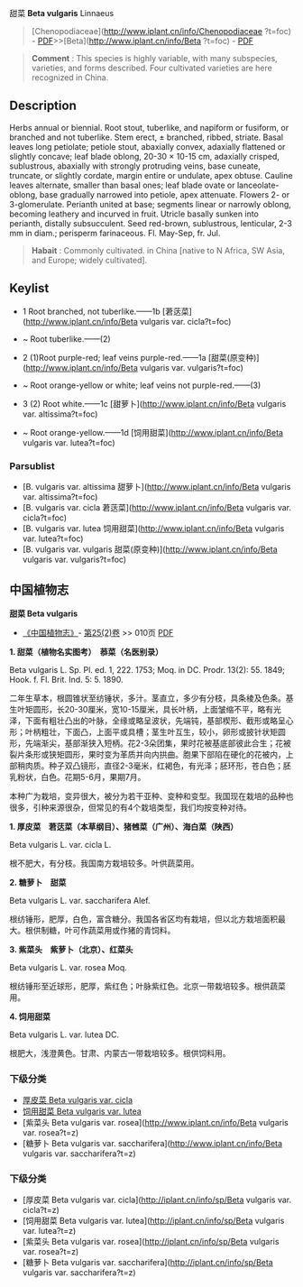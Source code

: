 甜菜 **Beta vulgaris** Linnaeus

> [Chenopodiaceae](http://www.iplant.cn/info/Chenopodiaceae ?t=foc) - [PDF](http://iplant.cn/foc/pdf/Chenopodiaceae.pdf)>>[Beta](http://www.iplant.cn/info/Beta ?t=foc) - [PDF](http://www.iplant.cn/foc/pdf/Beta.pdf)

> **Comment** : 
> This species is highly variable, with many subspecies, varieties, and forms described. Four cultivated varieties are here recognized in China.

## Description

Herbs annual or biennial. Root stout, tuberlike, and napiform or fusiform, or branched and not tuberlike. Stem erect, ± branched, ribbed, striate. Basal leaves long petiolate; petiole stout, abaxially convex, adaxially flattened or slightly concave; leaf blade oblong, 20-30 × 10-15 cm, adaxially crisped, sublustrous, abaxially with strongly protruding veins, base cuneate, truncate, or slightly cordate, margin entire or undulate, apex obtuse. Cauline leaves alternate, smaller than basal ones; leaf blade ovate or lanceolate-oblong, base gradually narrowed into petiole, apex attenuate. Flowers 2- or 3-glomerulate. Perianth united at base; segments linear or narrowly oblong, becoming leathery and incurved in fruit. Utricle basally sunken into perianth, distally subsucculent. Seed red-brown, sublustrous, lenticular, 2-3 mm in diam.; perisperm farinaceous. Fl. May-Sep, fr. Jul.

> **Habait** : 
> Commonly cultivated.  in China [native to N Africa, SW Asia, and Europe; widely cultivated].

## Keylist

* 1 Root branched, not tuberlike.——1b [莙荙菜](http://www.iplant.cn/info/Beta vulgaris var. cicla?t=foc)
* ~ Root tuberlike.——(2)

* 2 (1)Root purple-red; leaf veins purple-red.——1a [甜菜(原变种)](http://www.iplant.cn/info/Beta vulgaris var. vulgaris?t=foc)
* ~ Root orange-yellow or white; leaf veins not purple-red.——(3)

* 3 (2) Root white.——1c [甜萝卜](http://www.iplant.cn/info/Beta vulgaris var. altissima?t=foc)
* ~ Root orange-yellow.——1d [饲用甜菜](http://www.iplant.cn/info/Beta vulgaris var. lutea?t=foc)

### Parsublist

* [B.  vulgaris var. altissima  甜萝卜](http://www.iplant.cn/info/Beta vulgaris var. altissima?t=foc)
* [B.  vulgaris var. cicla  莙荙菜](http://www.iplant.cn/info/Beta vulgaris var. cicla?t=foc)
* [B.  vulgaris var. lutea  饲用甜菜](http://www.iplant.cn/info/Beta vulgaris var. lutea?t=foc)
* [B.  vulgaris var. vulgaris  甜菜(原变种)](http://www.iplant.cn/info/Beta vulgaris var. vulgaris?t=foc)

## 中国植物志

**甜菜 Beta vulgaris**

* [《中国植物志》](http://www.iplant.cn/frps)- [第25(2)卷](http://www.iplant.cn/frps/vol/25(2)) >> 010页 [PDF](http://www.iplant.cn/frps/pdf/25(2)/010.pdf)

**1. 甜菜（植物名实图考）　菾菜（名医别录）**

Beta vulgaris L. Sp. Pl. ed. 1, 222. 1753; Moq. in DC. Prodr. 13(2): 55. 1849; Hook. f. Fl. Brit. Ind. 5: 5. 1890.

二年生草本，根圆锥状至纺锤状，多汁。茎直立，多少有分枝，具条棱及色条。基生叶矩圆形，长20-30厘米，宽10-15厘米，具长叶柄，上面皱缩不平，略有光泽，下面有粗壮凸出的叶脉，全缘或略呈波状，先端钝，基部楔形、截形或略呈心形；叶柄粗壮，下面凸，上面平或具槽；茎生叶互生，较小，卵形或披针状矩圆形，先端渐尖，基部渐狭入短柄。花2-3朵团集，果时花被基底部彼此合生；花被裂片条形或狭矩圆形，果时变为革质并向内拱曲。胞果下部陷在硬化的花被内，上部稍肉质。种子双凸镜形，直径2-3毫米，红褐色，有光泽；胚环形，苍白色；胚乳粉状，白色。花期5-6月，果期7月。

本种广为栽培，变异很大，被分为若干亚种、变种和变型。我国现在栽培的品种也很多，引种来源很杂，但常见的有4个栽培类型，我们均按变种对待。

**1. 厚皮菜　莙荙菜（本草纲目）、猪乸菜（广州）、海白菜（陕西）**

Beta vulgaris L. var. cicla L.

根不肥大，有分枝。我国南方栽培较多。叶供蔬菜用。

**2. 糖萝卜　甜菜**

Beta vulgaris L. var. saccharifera Alef.

根纺锤形，肥厚，白色，富含糖分。我国各省区均有栽培，但以北方栽培面积最大。根供制糖，叶可作蔬菜用或作猪的青饲料。

**3. 紫菜头　紫萝卜（北京）、红菜头**

Beta vulgaris L. var. rosea Moq.

根纺锤形至近球形，肥厚，紫红色；叶脉紫红色。北京一带栽培较多。根供蔬菜用。

**4. 饲用甜菜**

Beta vulgaris L. var. lutea DC.

根肥大，浅澄黄色。甘肃、内蒙古一带栽培较多。根供饲料用。

### 下级分类
* [厚皮菜  Beta vulgaris var. cicla](Beta-vulgaris-var-cicla-莙荙菜.md)
* [饲用甜菜  Beta vulgaris var. lutea](Beta-vulgaris-var-lutea-饲用甜菜.md)
* [紫菜头  Beta vulgaris var. rosea](http://www.iplant.cn/info/Beta vulgaris var. rosea?t=z)
* [糖萝卜  Beta vulgaris var. saccharifera](http://www.iplant.cn/info/Beta vulgaris var. saccharifera?t=z)

### 下级分类
* [厚皮菜  Beta vulgaris var. cicla](http://iplant.cn/info/sp/Beta vulgaris var. cicla?t=z)
* [饲用甜菜  Beta vulgaris var. lutea](http://iplant.cn/info/sp/Beta vulgaris var. lutea?t=z)
* [紫菜头  Beta vulgaris var. rosea](http://iplant.cn/info/sp/Beta vulgaris var. rosea?t=z)
* [糖萝卜  Beta vulgaris var. saccharifera](http://iplant.cn/info/sp/Beta vulgaris var. saccharifera?t=z)
